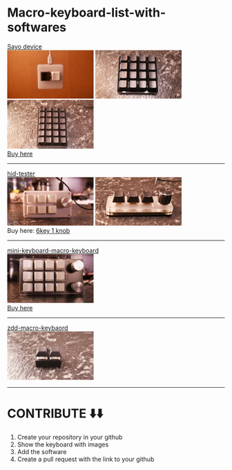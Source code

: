 # Macro-keyboard-list-with-softwares

[Sayo device](https://github.com/macrozzz/Sayo-Device-Macro-keyboard) <br>
<img src="images/sayo.jpg" width="200px">
 <img src="images/sayo 16 k.jpg" width="200px">
<img src="images/sayo 24k.jpg" width="200px"><br>
<a href="https://s.click.aliexpress.com/e/_DF0kb7F" target="_blank">Buy here</a>

 <hr>

[hid-tester](https://github.com/macrozzz/hid-tester-macro-keyboard)  <br>
<img src="images/hid-tester.jpeg" width="200px">
<img src="images/hid tester 3k1k.jpg" width="200px"><br>
Buy here: [6key 1 knob](https://s.click.aliexpress.com/e/_ooyx4xn)
 <hr>

[mini-keyboard-macro-keyboard](https://github.com/macrozzz/mini-keyboard-macro-keyboard)  <br>
<img src="images/mini-keyboard.jpg" width="200px"><br>
[Buy here](https://s.click.aliexpress.com/e/_ol27cgv)
 <hr>

[zdd-macro-keybaord](https://github.com/macrozzz/zdd-macro-keyboard)  <br>
<img src="images/zdd.jpeg" width="200px">
 <hr>



# CONTRIBUTE ⬇️⬇️

1. Create your repository in your github
2. Show the keyboard with images
3. Add the software
4. Create a pull request with the link to your github

